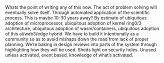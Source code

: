 Whats the point of writing any of this now. The act of problem solving will eventually solve itself. Through automated application of the scientific process. This is maybe 10-30 years away? By estimate of ubiquitous adoption of microprocessor, ubiquitous adoption of kernel ring0/3 architecture, ubiquitous adoption of wasm/containers, ubiquitous adoption of this ai/web3/edge hybrid. We have to build it intentionally as a community so as to avoid mishaps down the road from lack of proper planning. We’re baking in design reviews into parts of the system through highlighting how they will be used. Sheds light on security holes. Unused unless activated, event based, knowledge of what’s activated.
